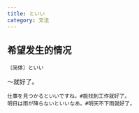 ```yaml
---
title: といい
category: 文法
---
```


## 希望发生的情况

`〔简体〕といい`

～就好了。

```example
仕事を見つかるといいですね。#能找到工作就好了。
明日は雨が降らないといいなあ。#明天不下雨就好了。
```
